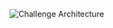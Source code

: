 ![Challenge Architecture](https://res.cloudinary.com/divzjiip8/image/upload/v1554792644/ExitArchitecture_gr1io8.png)